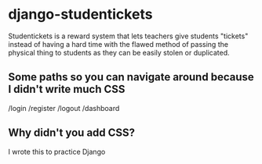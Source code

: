 # django-studentickets
Studentickets is a reward system that lets teachers give students "tickets" instead of having a hard time with the flawed method of passing the physical thing to students as they can be easily stolen or duplicated. 


## Some paths so you can navigate around because I didn't write much CSS
/login
/register
/logout
/dashboard

## Why didn't you add CSS?
I wrote this to practice Django